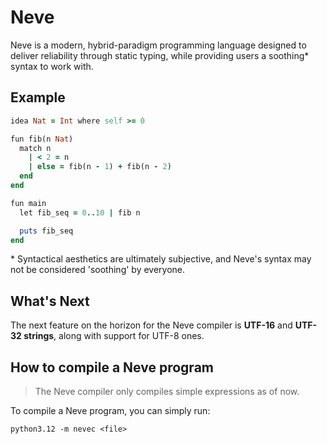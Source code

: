# Neve

Neve is a modern, hybrid-paradigm programming language designed to deliver reliability through static typing, while providing users a soothing* syntax to work with.

## Example

```rb
idea Nat = Int where self >= 0

fun fib(n Nat)
  match n
    | < 2 = n
    | else = fib(n - 1) + fib(n - 2)
  end
end

fun main
  let fib_seq = 0..10 | fib n

  puts fib_seq
end
```

\* Syntactical aesthetics are ultimately subjective, and Neve's syntax may not be considered 'soothing' by everyone.

## What's Next

The next feature on the horizon for the Neve compiler is **UTF-16** and **UTF-32 strings**, along with support for UTF-8 ones.

## How to compile a Neve program

> The Neve compiler only compiles simple expressions as of now.

To compile a Neve program, you can simply run:

```
python3.12 -m nevec <file>
```
